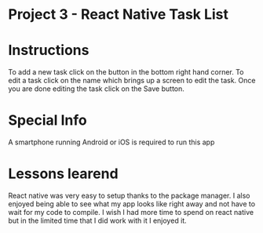 # Project 3 - React Native Task List

# Instructions
To add a new task click on the button in the bottom right hand corner. To edit a task click on the name which brings up a screen to edit the task. Once you are done editing the task click on the Save button.

# Special Info
A smartphone running Android or iOS is required to run this app

# Lessons learend
React native was very easy to setup thanks to the package manager. I also enjoyed being able to see what my app looks like right away and not have to wait for my code to compile. I wish I had more time to spend on react native but in the limited time that I did work with it I enjoyed it. 